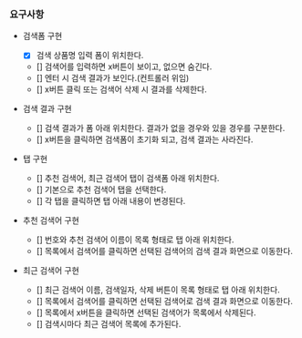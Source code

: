### 요구사항

- 검색폼 구현

  - [x] 검색 상품명 입력 폼이 위치한다.
  - [] 검색어를 입력하면 x버튼이 보이고, 없으면 숨긴다.
  - [] 엔터 시 검색 결과가 보인다.(컨트롤러 위임)
  - [] x버튼 클릭 또는 검색어 삭제 시 결과를 삭제한다.

- 검색 결과 구현
  - [] 검색 결과가 폼 아래 위치한다. 결과가 없을 경우와 있을 경우를 구분한다.
  - [] x버튼을 클릭하면 검색폼이 초기화 되고, 검색 결과는 사라진다.
- 탭 구현

  - [] 추천 검색어, 최근 검색어 탭이 검색폼 아래 위치한다.
  - [] 기본으로 추천 검색어 탭을 선택한다.
  - [] 각 탭을 클릭하면 탭 아래 내용이 변경된다.

- 추천 검색어 구현

  - [] 번호와 추천 검색어 이름이 목록 형태로 탭 아래 위치한다.
  - [] 목록에서 검색어를 클릭하면 선택된 검색어의 검색 결과 화면으로 이동한다.

- 최근 검색어 구현

  - [] 최근 검색어 이름, 검색일자, 삭제 버튼이 목록 형태로 탭 아래 위치한다.
  - [] 목록에서 검색어를 클릭하면 선택된 검색어로 검색 결과 화면으로 이동한다.
  - [] 목록에서 x버튼을 클릭하면 선택된 검색어가 목록에서 삭제된다.
  - [] 검색시마다 최근 검색어 목록에 추가된다.
